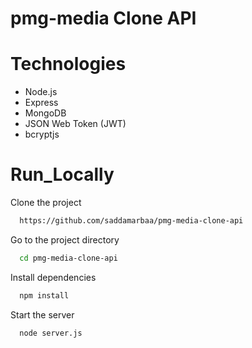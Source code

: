 # pmg-media Clone API


# Technologies
* Node.js
* Express
* MongoDB 
* JSON Web Token (JWT)
* bcryptjs


# Run_Locally

Clone the project

```bash
  https://github.com/saddamarbaa/pmg-media-clone-api
```

Go to the project directory

```bash
  cd pmg-media-clone-api
```

Install dependencies

```bash
  npm install
```

Start the server

```bash
  node server.js


```













